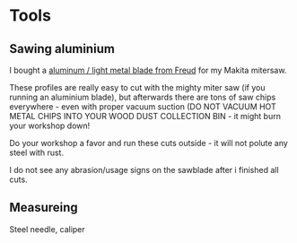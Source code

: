 # Tools

## Sawing aluminium

I bought a [aluminum / light metal blade from
Freud](https://www.sautershop.de/kreissaegeblatt-hm-190-x-2.5/1.6-x-20-mm-z-56-fr-fr13a001h)
for my Makita mitersaw.

These profiles are really easy to cut with the mighty miter saw (if you running
an aluminium blade), but afterwards there are tons of saw chips everywhere -
even with proper vacuum suction (DO NOT VACUUM HOT METAL CHIPS INTO YOUR WOOD
DUST COLLECTION BIN - it might burn your workshop down!

Do your workshop a favor and run these cuts outside - it will not polute any steel
with rust.

I do not see any abrasion/usage signs on the sawblade after i finished all cuts.

## Measureing

Steel needle, caliper
